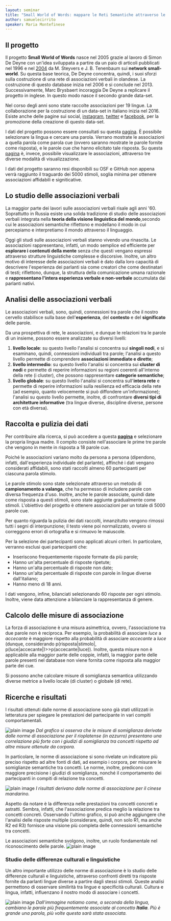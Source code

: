 ```yaml
---
layout: seminar
title: "Small World of Words: mappare le Reti Semantiche attraverso le associazioni libere di parole"
author: samuelecirrito
speaker: Maria Montefinese
---
```


## Il progetto

Il progetto **Small World of Words** nasce nel 2005 grazie al lavoro di Simon De Deyne con un'idea sviluppata a partire da un paio di articoli pubblicati nel 1996 e nel [2004](http://web.mit.edu/cocosci/archive/Papers/03nSteyvers.pdf) da M. Steyvers e J. B. Tenenbaum sui **network small-world**. Su questa base teorica, De Deyne concentra, quindi, i suoi sforzi sulla costruzione di una rete di associazioni verbali in olandese. La costruzione di questo database inizia nel 2006 e si conclude nel 2013.
Successivamente, Marc Brysbaert incoraggia De Deyne a replicare il progetto in inglese. In questo modo nasce il secondo grande data-set.

Nel corso degli anni sono state raccolte associazioni per 19 lingue. La collaborazione per la costruzione di un data-set in italiano inizia nel 2016. Esiste anche delle pagine sui social, [instagram](https://www.instagram.com/associaparole/), [twitter](https://x.com/associaparole) e [facebook](https://www.facebook.com/StudioAssociazioneDiParole), per la promozione della creazione di questo data-set.

I dati del progetto possono essere consultati su questa [pagina](https://smallworldofwords.org/it/project/explore). È possibile selezionare la lingua e cercare una parola. Verrano mostrate le associazioni a quella parola come parola cue (ovvero saranno mostrate le parole fornite come risposta), e le parole cue che hanno elicitato tale risposta. Su questa [pagina](https://smallworldofwords.org/it/project/visualize) è, invece, possibile visualizzare le associazioni, attraverso tre diverse modalità di visualizzazione.

I dati del progetto saranno resi disponibili su OSF e GitHub non appena verrà raggiunto il traguardo dei 5000 stimoli, soglia minima per ottenere associazioni affidabili e signiticative.

## Lo studio delle associazioni verbali

La maggior parte dei lavori sulle associazioni verbali risale agli anni '60. Soprattutto in Russia esiste una solida tradizione di studio delle associazioni verbali integrata nella **teoria della visione linguistica del mondo**,secondo cui le associazioni semantiche riflettono e modellano il modo in cui percepiamo e interpretiamo il mondo attraverso il linguaggio.

Oggi gli studi sulle associazioni verbali stanno vivendo una rinascita. Le associazioni rappresentano, infatti, un modo semplice ed efficiente per **esplorare i contenuti della mente** senza che questi vengano espressi attraverso strutture linguistiche complesse e discorsive. Inoltre, un altro motivo di interesse delle associazioni verbali è dato dalla loro capacità di descrivere l'esperienza dei parlanti sia come creatori che come destinatari di testi; riflettono, dunque, la struttura della comunicazione umana razionale e **rappresentano l'intera esperienza verbale e non-verbale** accumulata dai parlanti nativi.

## Analisi delle associazioni verbali

Le associazioni verbali, sono, quindi, connessioni tra parole che il nostro cervello stabilisce sulla base dell'**esperienza**, del **contesto** e del **significato** delle parole.

Da una prospettiva di rete, le associazioni, e dunque le relazioni tra le parole di un insieme, possono essere analizzate su diversi livelli:

1. **livello locale**: su questo livello l'analisi si concentra sui **singoli nodi**, e si esaminano, quindi, connessioni individuali tra parole; l'analisi a questo livello permette di comprendere **associazioni immediate e dirette**;
2. **livello intermedio**: su questo livello l'analisi si concentra sui **cluster di nodi** e permette di reperire informazioni su regioni coerenti all'interno della rete (i cluster), che possono rappresentare **categorie semantiche**;
3. **livello globale**: su questo livello l'analisi si concentra sull'**intera rete** e permette di reperire informazioni sulla resilienza ed efficacia della rete (ad esempio, quanto velocemente si può diffondere un'informazione); l'analisi su questo livello permette, inoltre, di confrontare **diversi tipi di architetture informative** (tra lingue diverse, discipline diverse, persone con età diversa).

## Raccolta e pulizia dei dati

Per contribuire alla ricerca, si può accedere a questa **[pagina](https://smallworldofwords.org/en/project/home)** e selezionare la propria lingua madre. Il compito consiste nell'associare le prime tre parole che vengono in mente in risposta a 18 parole cue.

Poiché le associazioni variano molto da persona a persona (dipendono, infatti, dall'esperienza individuale del parlante), affinché i dati vengano considerati affidabili, sono stati raccolti almeno 60 partecipanti per ciascuna parola stimolo.

Le parole stimolo sono state selezionate attraverso un metodo di **campionamento a valanga**, che ha permesso di includere parole con diversa frequenza d'uso. Inoltre, anche le parole associate, quindi date come risposta a questi stimoli, sono state aggiunte gradualmente come stimoli. L'obiettivo del progetto è ottenere associazioni per un totale di 5000 parole cue.

Per quanto riguarda la pulizia dei dati raccolti, innanzitutto vengono rimossi tutti i segni di interpunzione; il testo viene poi normalizzato, ovvero si correggono errori di ortografia e si rimuovo le maiuscole.

Per la selezione dei partecipanti sono applicati alcuni criteri. In particolare, verranno esclusi quei partecipanti che:

* Inseriscono frequentemente risposte formate da più parole;
* Hanno un'alta percentuale di risposte ripetute;
* Hanno un'alta percentuale di risposte non date;
* Hanno un'alta percentuale di risposte con parole in lingue diverse dall'italiano;
* Hanno meno di 18 anni.

I dati vengono, infine, bilanciati selezionando 60 risposte per ogni stimolo. Inoltre, viene data attenzione a bilanciare la rappresentanza di genere.

## Calcolo delle misure di associazione

La forza di associazione è una misura asimettrica, ovvero, l'associazione tra due parole non è reciproca. Per esempio, la probabilità di associare *luce* a *accecante* è maggiore rispetto alla probabilità di associare *accecante* a *luce* (dunque, considerando p(risposta|stimolo|, p(luce|accecante|)>>p(accecante|luce)). Inoltre, questa misure non è applicabile alla maggior parte delle coppie, infatti, la maggior parte delle parole presenti nel database non viene fornita come risposta alla maggior parte dei cue.

Si possono anche calcolare misure di somiglianza semantica utilizzando diverse metrice a livello locale (di cluster) o globale (di rete).

## Ricerche e risultati

I risultati ottenuti dalle norme di associazione sono già stati utilizzati in letteratura per spiegare le prestazioni del partecipante in vari compiti comportamentali.

![plain image](/images/seminar-images/swow/swow1.png)
_Dal grafico si osserva che le misure di somiglianza derivate dalle norme di associazione per il rioplatense (in azzurro) presentano una correlazione più forte con i giudizi di somiglianza tra concetti rispetto ad altre misure ottenute da corpora._

In particolare, le norme di associazione si sono rivelate un indicatore più preciso rispetto ad altre fonti di dati, ad esempio i corpora, per misurare le somiglianze semantiche tra concetti. Le norme, inoltre, predicono con maggiore precisione i giudizi di somiglianza, nonché il comportamento dei partecipanti in compiti di relazione tra concetti.

![plain image](/images/seminar-images/swow/swow2.png)
_I risultati derivano dalle norme di associazione per il cinese mandarino._

Aspetto da notare è la differenza nelle prestazioni tra concetti concreti e astratti. Sembra, infatti, che l'associazione predica meglio la relazione tra concetti concreti. Osservando l'ultimo grafico, si può anche aggiungere che l'analisi delle risposte multiple (considerare, quindi, non solo R1, ma anche R2 ed R3) fornisce una visione più completa delle connessioni semantiche tra concetti.

Le associazioni semantiche svolgono, inoltre, un ruolo fondamentale nel riconoscimento delle parole.
![plain image](/images/seminar-images/swow/swow3.png)

### Studio delle differenze culturali e linguistiche

Un altro importante utilizzo delle norme di associazione è lo studio delle differenze culturali e linguistiche, attraverso confronti diretti tra risposte fornite da parlanti lingue diverse a partire dagli stessi stimoli. Queste analisi permettono di osservare similirità tra lingue e specificità culturali. Cultura e lingua, infatti, influenzano il nostro modo di associare i concetti.

![plain image](/images/seminar-images/swow/swow4.png)
_Dall'immagine notiamo come, a seconda della lingua, cambiano le parole più frequentemente associate al concetto **Italia**. Più è grande una parola, più volte questa sarà stata associata._
